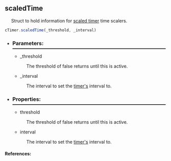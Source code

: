 <a name="scaledtimedata"/> <h2> scaledTime </h1> 
  <p style="padding-left: 20px;"> Struct to hold information for <a href="scaledTimer.md"> scaled timer</a> time scalers. </p>

  ```Javascript
  cTimer.scaledTime(_threshold, _interval)
  ```

* <a name="parameters"/> <h3> Parameters: </h3> <hr style="height:2px;border:none;margin-top: -10px;">

    * <a name="_threshold"/> _threshold <p style="padding-left: 20px;"> The threshold of false returns until this is active. </p>

    * <a name="_interval"/> _interval <p style="padding-left: 20px;"> The interval to set the [timer's](baseTimer.md#interval) interval to. </p>

* <a name="properties"/> <h3> Properties: </h3> <hr style="height:2px;border:none;margin-top: -10px;">

    * <a name="threshold"/> threshold <p style="padding-left: 20px;"> The threshold of false returns until this is active. </p>

    * <a name="interval"/> interval <p style="padding-left: 20px;"> The interval to set the [timer's](baseTimer.md#interval) interval to. </p>

#### References: